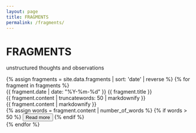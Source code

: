 ```yaml
---
layout: page
title: FRAGMENTS
permalink: /fragments/
---
```


<div class="fragments-page">
  <div class="fragments-header">
    <h1>FRAGMENTS</h1>
    <p class="fragments-subtitle">unstructured thoughts and observations</p>
  </div>

  <div class="fragments-timeline">
    {% assign fragments = site.data.fragments | sort: 'date' | reverse %}
    {% for fragment in fragments %}
      <div class="fragment-item">
        <div class="fragment-meta">
          <time>{{ fragment.date | date: "%Y-%m-%d" }}</time>
          <span class="fragment-title">{{ fragment.title }}</span>
        </div>
        <div class="fragment-content">
          <div class="fragment-preview">
            {{ fragment.content | truncatewords: 50 | markdownify }}
          </div>
          <div class="fragment-full">
            {{ fragment.content | markdownify }}
          </div>
          {% assign words = fragment.content | number_of_words %}
          {% if words > 50 %}
            <button class="expand-toggle">Read more</button>
          {% endif %}
        </div>
      </div>
    {% endfor %}
  </div>
</div>

<script>
document.querySelectorAll('.expand-toggle').forEach(button => {
  button.addEventListener('click', () => {
    const content = button.parentElement;
    content.classList.toggle('expanded');
    button.textContent = content.classList.contains('expanded') ? 'Show less' : 'Read more';
  });
});
</script>
